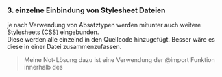 ### 3. einzelne Einbindung von Stylesheet Dateien
je nach Verwendung von Absatztypen werden mitunter auch weitere Stylesheets (CSS) eingebunden.   
Diese werden alle einzelnd in den Quellcode hinzugefügt. Besser wäre es diese in einer Datei zusammenzufassen.

>Meine Not-Lösung dazu ist eine Verwendung der @import Funktion innerhalb des <style> Tags.

Anleitung:
- navigiert auf dem Server zu folgendem Pfad: classes/model/simple/templates/
- öffnet die Datei header.tpl
- sucht & entfernt folgende Zeilen:
```html
{foreach $stylesheets as $stylesheet}
<link rel="stylesheet" href="{$stylesheet|escape}" />
{/foreach}
```
```html
{if (count($styles) > 0)}
<style>
    <!--
    {foreach $styles as $style}
    {$style}
    {/foreach}
    -->
</style>
{/if}
```
- jetzt fügt ihr folgende Zeilen an der gleichen Stelle ein:
```html
<style>
    {foreach $stylesheets as $stylesheet}
    @import "{$stylesheet|escape}";
    {/foreach}
    {if (count($styles) >= 0)}
    <!--
    {foreach $styles as $style}
    {$style}
    {/foreach}
    -->
    {/if}
</style>
``` 
- speichert & schliesst die Datei
